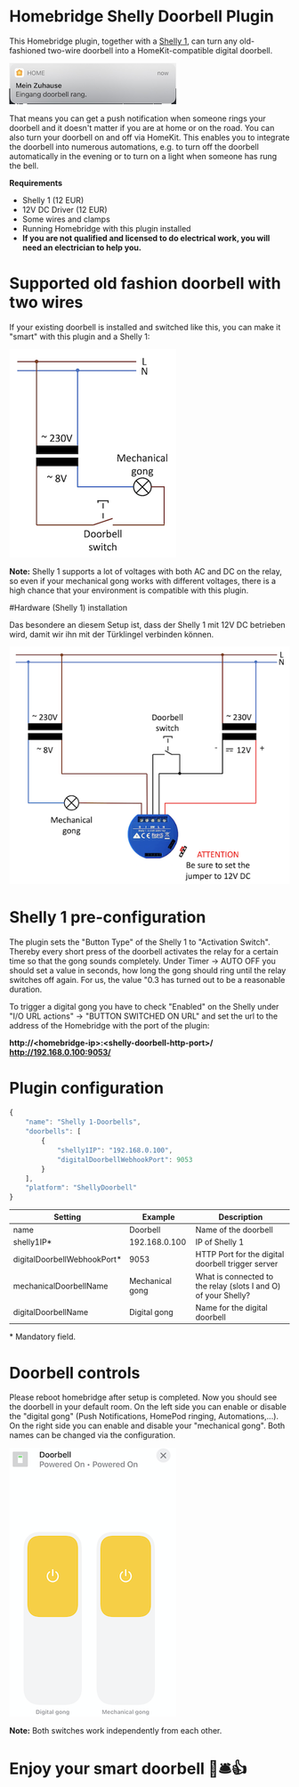 # Homebridge Shelly Doorbell Plugin

This Homebridge plugin, together with a [Shelly 1](https://shelly.cloud/products/shelly-1-smart-home-automation-relay/), can turn any old-fashioned two-wire doorbell into a HomeKit-compatible digital doorbell.

![alt text](img/push.png "HomeKit doorbell Push Notification exmaple") 

That means you can get a push notification when someone rings your doorbell and it doesn't matter if you are at home or on the road. You can also turn your doorbell on and off via HomeKit. This enables you to integrate the doorbell into numerous automations, e.g. to turn off the doorbell automatically in the evening or to turn on a light when someone has rung the bell.

**Requirements**  

* Shelly 1 (12 EUR)  
* 12V DC Driver (12 EUR)  
* Some wires and clamps
* Running Homebridge with this plugin installed
* **If you are not qualified and licensed to do electrical work, you will need an electrician to help you.**

# Supported old fashion doorbell with two wires

If your existing doorbell is installed and switched like this, you can make it "smart" with this plugin and a Shelly 1:

![alt text](img/wiring-before.png "Title 1")  

**Note:** Shelly 1 supports a lot of voltages with both AC and DC on the relay, so even if your mechanical gong works with different voltages, there is a high chance that your environment is compatible with this plugin.

#Hardware (Shelly 1) installation

Das besondere an diesem Setup ist, dass der Shelly 1 mit 12V DC betrieben wird, damit wir ihn mit der Türklingel verbinden können.

![alt text](img/wiring-after-with-shelly.png "Title 1")

# Shelly 1 pre-configuration

The plugin sets the "Button Type" of the Shelly 1 to "Activation Switch". Thereby every short press of the doorbell activates the relay for a certain time so that the gong sounds completely. Under Timer -> AUTO OFF you should set a value in seconds, how long the gong should ring until the relay switches off again. For us, the value "0.3 has turned out to be a reasonable duration.

To trigger a digital gong you have to check "Enabled" on the Shelly under "I/O URL actions" -> "BUTTON SWITCHED ON URL" and set the url to the address of the Homebridge with the port of the plugin:

**http://\<homebridge-ip\>:\<shelly-doorbell-http-port\>/**
**http://192.168.0.100:9053/**


# Plugin configuration

```javascript
{
    "name": "Shelly 1-Doorbells",
    "doorbells": [
        {
            "shelly1IP": "192.168.0.100",
            "digitalDoorbellWebhookPort": 9053
        }
    ],
    "platform": "ShellyDoorbell"
}
```


| Setting | Example | Description |
| --- | --- | --- |
| name | Doorbell | Name of the doorbell |
| shelly1IP*  | 192.168.0.100 | IP of Shelly 1 |
| digitalDoorbellWebhookPort*  | 9053 | HTTP Port for the digital doorbell trigger server |
| mechanicalDoorbellName  | Mechanical gong | What is connected to the relay (slots I and O) of your Shelly? |
| digitalDoorbellName  | Digital gong | Name for the digital doorbell |

\* Mandatory field.

# Doorbell controls

Please reboot homebridge after setup is completed. Now you should see the doorbell in your default room. On the left side you can enable or disable the "digital gong" (Push Notifications, HomePod ringing, Automations,...).
On the right side you can enable and disable your "mechanical gong". Both names can be changed via the configuration.

![alt text](img/accessory-ui.png "Title 1")  

**Note:** Both switches work independently from each other.

# Enjoy your smart doorbell 🚪🛎👍


